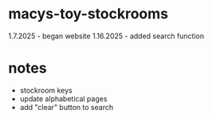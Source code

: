 # macys-toy-stockrooms

1.7.2025 - began website
1.16.2025 - added search function


# notes

- stockroom keys
- update alphabetical pages
- add "clear" button to search
